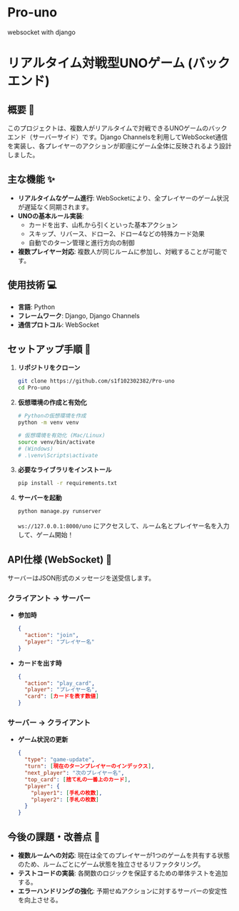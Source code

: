 # Pro-uno
websocket with django

# リアルタイム対戦型UNOゲーム (バックエンド)

## 概要 📝

このプロジェクトは、複数人がリアルタイムで対戦できるUNOゲームのバックエンド（サーバーサイド）です。Django Channelsを利用してWebSocket通信を実装し、各プレイヤーのアクションが即座にゲーム全体に反映されるよう設計しました。

## 主な機能 ✨

-   **リアルタイムなゲーム進行**: WebSocketにより、全プレイヤーのゲーム状況が遅延なく同期されます。
-   **UNOの基本ルール実装**:
    -   カードを出す、山札から引くといった基本アクション
    -   スキップ、リバース、ドロー2、ドロー4などの特殊カード効果
    -   自動でのターン管理と進行方向の制御
-   **複数プレイヤー対応**: 複数人が同じルームに参加し、対戦することが可能です。

## 使用技術 💻

-   **言語**: Python
-   **フレームワーク**: Django, Django Channels
-   **通信プロトコル**: WebSocket

## セットアップ手順 🚀

1.  **リポジトリをクローン**
    ```bash
    git clone https://github.com/s1f102302382/Pro-uno
    cd Pro-uno
    ```

2.  **仮想環境の作成と有効化**
    ```bash
    # Pythonの仮想環境を作成
    python -m venv venv

    # 仮想環境を有効化 (Mac/Linux)
    source venv/bin/activate
    # (Windows)
    # .\venv\Scripts\activate
    ```

3.  **必要なライブラリをインストール**
    ```bash
    pip install -r requirements.txt
    ```

4.  **サーバーを起動**
    ```bash
    python manage.py runserver
    ```
     `ws://127.0.0.1:8000/uno` にアクセスして、ルーム名とプレイヤー名を入力して、ゲーム開始！

## API仕様 (WebSocket) 📡

サーバーはJSON形式のメッセージを送受信します。

### クライアント → サーバー

-   **参加時**
    ```json
    {
      "action": "join",
      "player": "プレイヤー名"
    }
    ```
-   **カードを出す時**
    ```json
    {
      "action": "play_card",
      "player": "プレイヤー名",
      "card": [カードを表す数値]
    }
    ```

### サーバー → クライアント

-   **ゲーム状況の更新**
    ```json
    {
      "type": "game-update",
      "turn": [現在のターンプレイヤーのインデックス],
      "next_player": "次のプレイヤー名",
      "top_card": [捨て札の一番上のカード],
      "player": {
        "player1": [手札の枚数],
        "player2": [手札の枚数]
      }
    }
    ```

## 今後の課題・改善点 🧠

-   **複数ルームへの対応**: 現在は全てのプレイヤーが1つのゲームを共有する状態のため、ルームごとにゲーム状態を独立させるリファクタリング。
-   **テストコードの実装**: 各関数のロジックを保証するための単体テストを追加する。
-   **エラーハンドリングの強化**: 予期せぬアクションに対するサーバーの安定性を向上させる。
